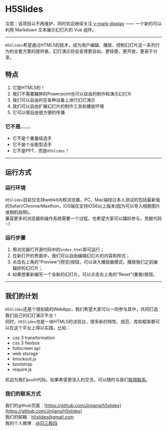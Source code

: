 # H5Slides

注意：该项目以不再维护，同时欢迎继续关注 [v-mark-display](https://github.com/Jinjiang/v-mark-display) —— 一个新的可以利用 Markdown 文本展示幻灯片的 Vue 组件。

----

`H5Slides`希望通过HTML5的技术，成为用户编辑、播放、控制幻灯片这一系列行为的全套方案的提供者。幻灯演示将会变得更自如，更轻便，更开放，更易于分享。

## 特点

1. 它是HTML5的！
2. 我们不需要臃肿的Powerpoint也可以自由的制作和演示幻灯片
3. 我们可以自由的在各种设备上进行幻灯演示
4. 我们可以自由扩展幻灯片的制作工具和播放环境
5. 它可以很自由很方便的传播

### 它不是……

* 它不是个重量级选手
* 它不是个全能型选手
* 它不是PPT，而是`H5Slides`！

----

## 运行方式

### 运行环境

`H5Slides`目前仅支持webkit内核浏览器，PC、Mac端经过本人测试的包括最新版的Safari/Chrome/Maxthon，iOS端仅支持iOS6以上版本(因为可以导入相册图片或相机拍照)。  
兼容更多的浏览器和操作系统需要一个过程，也希望大家可以踊跃参与，贡献代码 :-)

### 运行步骤

1. 用浏览器打开源代码中的`index.html`即可运行；
2. 在新打开的界面中，我们可以自由编辑幻灯片的内容和样式；
3. 点击右上角的“Preview”(预览)按钮，可以进入播放器模式，播放我们之前编辑好的幻灯片；
4. 如果想重新编写一个全新的幻灯片，可以点击右上角的“Reset”(重做)按钮。

----

## 我们的计划

`H5Slides`还是个很初级的WebApp，我们希望大家可以一同参与其中，共同打造我们自己的幻灯演示平台！  
同时，`H5Slides`也是一块HTML5的试验台，很多新的特性、规范、库和框架都可以在这个平台上得以实践，比如：

* css 3 transformation
* css 3 flexbox
* fullscreen api
* web storage
* knockout.js
* bootstrap
* require.js

欢迎为我们push代码，如果希望更深入的交流，可以随时与我们[取得联系](#我们的联系方式)。

### 我们的联系方式

我们的github页面：[https://github.com/Jinjiang/h5slides](https://github.com/Jinjiang/h5slides)  
我们的邮箱：[h5slides@gmail.com](mailto:h5slides@gmail.com)  
我的个人微博：[@勾三股四](http://weibo.com/mx006)  
